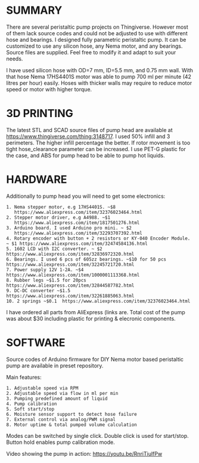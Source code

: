 # SUMMARY
There are several peristaltic pump projects on Thingiverse. However most of them lack source codes and could not be adjusted to use with different hose and bearings. I designed fully parametric peristaltic pump. It can be customized to use any silicon hose, any Nema motor, and any bearings. Source files are supplied. Feel free to modify it and adapt to suit your needs.

I have used silicon hose with OD=7 mm, ID=5.5 mm, and 0.75 mm wall. With that hose Nema 17HS4401S motor was able to pump 700 ml per minute (42 litres per hour) easily. Hoses with thicker walls may require to reduce motor speed or motor with higher torque.

# 3D PRINTING
The latest STL and SCAD source files of pump head are available at https://www.thingiverse.com/thing:3148717. I used 50% infill and 3 perimeters. The higher infill percentage the better. If rotor movement is too tight hose_clearance parameter can be increased. I use PET-G plastic for the case, and ABS for pump head to be able to pump hot liquids.

# HARDWARE
Additionally to pump head you will need to get some electronics:

    1. Nema stepper motor, e.g 17HS4401S. ~$8 
       https://www.aliexpress.com/item/32376023464.html
    2. Stepper motor driver, e.g A4988. ~$1  
       https://www.aliexpress.com/item/1817501276.html
    3. Arduino board. I used Arduino pro mini. ~ $2 
       https://www.aliexpress.com/item/32293707392.html
    4. Rotary encoder with button + 2 resistors or KY-040 Encoder Module. ~ $1 https://www.aliexpress.com/item/32474584136.html
    5. 1602 LCD with I2C converter. ~ $2 https://www.aliexpress.com/item/32836972320.html
    6. Bearings. I used 6 pcs of 605zz bearings. ~$10 for 50 pcs https://www.aliexpress.com/item/32245721720.html
    7. Power supply 12V 1-2A. ~$4 https://www.aliexpress.com/item/1000001113368.html
    8. Rubber legs ~$1.5 for 20pcs https://www.aliexpress.com/item/32844587782.html
    9. DC-DC converter ~$1.5 https://www.aliexpress.com/item/32261885063.html
    10. 2 springs ~$0.1  https://www.aliexpress.com/item/32376023464.html

I have ordered all parts from AliExpress (links are. Total cost of the pump was about $30 including plastic for printing & elecronic components.

# SOFTWARE
Source codes of Arduino firmware for DIY Nema motor based peristaltic pump are available in preset repository. 

Main features:

    1. Adjustable speed via RPM
    2. Adjustable speed via flow in ml per min
    3. Pumping predefined amount of liquid
    4. Pump calibration
    5. Soft start/stop
	6. Moisture sensor support to detect hose failure
	7. External control via analog/PWM signal
	8. Motor uptime & total pumped volume calculation 

Modes can be switched by single click. Double click is used for start/stop. Button hold enables pump calibration mode.

Video showing the pump in action: https://youtu.be/RnriTiulfPw
